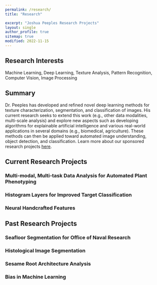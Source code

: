 ```yaml
---
permalink: /research/
title: "Research"

excerpt: "Joshua Peeples Research Projects"
layout: single
author_profile: true
sitemap: true
modified: 2022-11-15
---
```

## Research Interests
 Machine Learning, Deep Learning, Texture Analysis, Pattern Recognition, Computer Vision, Image Processing

## Summary
 Dr. Peeples has developed and refined novel deep learning methods for texture characterization, segmentation, and classification of images. His current research seeks to extend this work (e.g., other data modalities, multi-scale analysis) and explore new aspects such as developing algorithms for explainable artificial intelligence and various real-world applications in several domains (e.g., biomedical, agriculture). These methods can then be applied toward automated image understanding, object detection, and classification. Learn more about our sponsored research projects [here](https://peepleslab.engr.tamu.edu/research/).

## Current Research Projects

### Multi‑modal, Multi‑task Data Analysis for Automated Plant Phenotyping

### Histogram Layers for Improved Target Classification

### Neural Handcrafted Features

## Past Research Projects

### Seafloor Segmentation for Office of Naval Research

### Histological Image Segmentation

### Sesame Root Architecture Analysis

### Bias in Machine Learning

